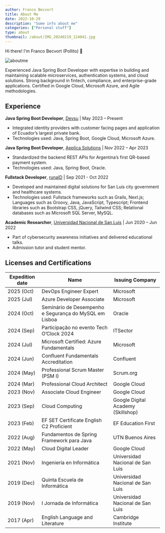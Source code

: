 ```yaml
---
author: Franco Becvort
title: About Me
date: 2022-10-29
description: "Some info about me"
categories: ["Personal stuff"]
type: about
thumbnail: /about/IMG_20240219_124041.jpg
---
```


Hi there! I'm Franco Becvort \(Pollito\) 🐤

![aboutme](/about/IMG-20240122-WA0002.jpg)

Experienced Java Spring Boot Developer with expertise in building and maintaining scalable microservices, authentication systems, and cloud solutions. Strong background in fintech, compliance, and enterprise-grade applications. Certified in Google Cloud, Microsoft Azure, and Agile methodologies.

## Experience

**Java Spring Boot Developer**, [Devsu](https://devsu.com/) | May 2023 – Present

- Integrated identity providers with customer facing pages and application of Ecuador’s largest private bank.
- Technologies used: Java, Spring Boot, Google Cloud, Microsoft Azure.

**Java Spring Boot Developer**, [Applica Solutions](https://applica.dev/en/index.php) | Nov 2022 – Apr 2023

- Standardized the backend REST APIs for Argentina’s first QR-based payment system.
- Technologies used: Java, Spring Boot, Oracle.

**Fullstack Developer**, [runaID](https://www.runaid.com.ar/) | Sep 2021 - Oct 2022

- Developed and maintained digital solutions for San Luis city government and healthcare systems.
- Technologies used: Fullstack frameworks such as Grails, Next.js; Languages such as Groovy, Java, JavaScript,
Typescript; Frontend libraries such as Bootstrap CSS, jQuery, Tailwind CSS; Relational databases such as
Microsoft SQL Server, MySQL.

**Academic Researcher**, [Universidad Nacional de San Luis](https://www.unsl.edu.ar/) | Jun 2020 – Jun 2022

- Part of cybersecurity awareness initiatives and delivered educational talks.
- Admission tutor and student mentor.

## Licenses and Certifications

| Expedition date | Name                                                   | Issuing Company                    |
|-----------------|--------------------------------------------------------|------------------------------------|
| 2025 (Oct)      | DevOps Engineer Expert                                 | Microsoft                          |
| 2025 (Jul)      | Azure Developer Associate                              | Microsoft                          |
| 2024 (Oct)      | Seminário de Desempenho e Segurança do MySQL em Lisboa | Oracle                             |
| 2024 (Sep)      | Participação no evento Tech O’Clock 2024               | ITSector                           |
| 2024 (Jul)      | Microsoft Certified: Azure Fundamentals                | Microsoft                          |
| 2024 (Jun)      | Confluent Fundamentals Accreditation                   | Confluent                          |
| 2024 (May)      | Professional Scrum Master (PSM I)                      | Scrum.org                          |
| 2024 (Mar)      | Professional Cloud Architect                           | Google Cloud                       |
| 2023 (Nov)      | Associate Cloud Engineer                               | Google Cloud                       |
| 2023 (Sep)      | Cloud Computing                                        | Google Digital Academy (Skillshop) |
| 2023 (Feb)      | EF SET Certificate English C2 Proficient               | EF Education First                 |
| 2022 (Aug)      | Fundamentos de Spring Framework para Java              | UTN Buenos Aires                   |
| 2022 (May)      | Cloud Digital Leader                                   | Google Cloud                       |
| 2021 (Nov)      | Ingeniería en Informática                              | Universidad Nacional de San Luis   |
| 2019 (Dec)      | Quinta Escuela de Informática                          | Universidad Nacional de San Luis   |
| 2019 (Nov)      | I Jornada de Informática                               | Universidad Nacional de San Luis   |
| 2017 (Apr)      | English Language and Literature                        | Cambridge Institute                |
